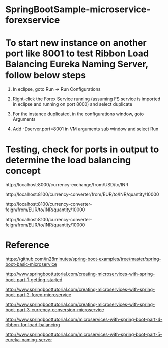 # SpringBootSample-microservice-forexservice

# To start new instance on another port like 8001 to test Ribbon Load Balancing Eureka Naming Server, follow below steps

1. In eclipse, goto Run -> Run Configurations

2. Right-click the Forex Service running (assuming FS service is imported in eclipse and running on port 8000) and select duplicate

3. For the instance duplicated, in the configurations window, goto Arguments

4. Add -Dserver.port=8001 in VM arguments sub window and select Run

# Testing, check for ports in output to determine the load balancing concept

http://localhost:8000/currency-exchange/from/USD/to/INR

http://localhost:8100/currency-converter/from/EUR/to/INR/quantity/10000

http://localhost:8100/currency-converter-feign/from/EUR/to/INR/quantity/10000

http://localhost:8100/currency-converter-feign/from/EUR/to/INR/quantity/10000

# Reference

https://github.com/in28minutes/spring-boot-examples/tree/master/spring-boot-basic-microservice

http://www.springboottutorial.com/creating-microservices-with-spring-boot-part-1-getting-started

http://www.springboottutorial.com/creating-microservices-with-spring-boot-part-2-forex-microservice

http://www.springboottutorial.com/creating-microservices-with-spring-boot-part-3-currency-conversion-microservice

http://www.springboottutorial.com/microservices-with-spring-boot-part-4-ribbon-for-load-balancing

http://www.springboottutorial.com/microservices-with-spring-boot-part-5-eureka-naming-server
